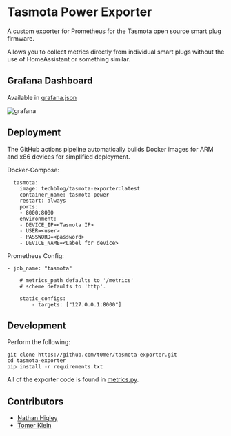 # Tasmota Power Exporter

A custom exporter for Prometheus for the Tasmota open source smart plug firmware.

Allows you to collect metrics directly from individual smart plugs without the use of HomeAssistant or something similar.

## Grafana Dashboard

Available in [grafana.json](./grafana.json)

![grafana](./grafana.png)

## Deployment

The GitHub actions pipeline automatically builds Docker images for ARM and x86 devices for simplified deployment.

Docker-Compose:
```
  tasmota:
    image: techblog/tasmota-exporter:latest
    container_name: tasmota-power
    restart: always
    ports:
    - 8000:8000
    environment:
    - DEVICE_IP=<Tasmota IP>
    - USER=<user>
    - PASSWORD=<password>
    - DEVICE_NAME=<Label for device>
```

Prometheus Config:
```
- job_name: "tasmota"

    # metrics_path defaults to '/metrics'
    # scheme defaults to 'http'.

    static_configs:
        - targets: ["127.0.0.1:8000"]
```

## Development

Perform the following:

```
git clone https://github.com/t0mer/tasmota-exporter.git
cd tasmota-exporter
pip install -r requirements.txt
```

All of the exporter code is found in [metrics.py](./metrics.py).

## Contributors

- [Nathan Higley](https://github.com/astr0n8t)
- [Tomer Klein](https://github.com/t0mer)
